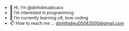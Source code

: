 - 👋 Hi, I’m @dinhdieuabcacx
- 👀 I’m interested in programming
- 🌱 I’m currently learning c#, love coding
- 📫 How to reach me ...
dinhthidieu05042000@gmail.com
<!---
dinhdieuabcacx/dinhdieuabcacx is a ✨ special ✨ repository because its `README.md` (this file) appears on your GitHub profile.
You can click the Preview link to take a look at your changes.
--->
